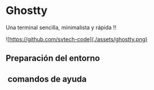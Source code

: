 # Ghostty

Una terminal sencilla, minimalista y rápida !!

![https://github.com/svtech-code](./assets/ghostty.png)

## Preparación del entorno

##  comandos de ayuda
